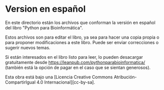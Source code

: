 # Version en español

En este directorio están los archivos que conforman la versión en español del libro "Python para Bioinformática".

Estos archivos son para editar el libro, ya sea para hacer una copia propia o para proponer modificaciones a este libro. Puede ser enviar correcciones o sugerir nuevos temas.

Si están interesados en el libro listo para leer, lo pueden desacargar gratuitamente desde https://leanpub.com/pythonparabioinformatica/ (también está la opción de pagar en el caso que se sientan generosos).

Esta obra está bajo una
[Licencia Creative Commons Atribución-CompartirIgual 4.0 Internacional][cc-by-sa].

